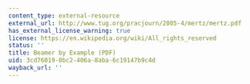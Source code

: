 ```yaml
---
content_type: external-resource
external_url: http://www.tug.org/pracjourn/2005-4/mertz/mertz.pdf
has_external_license_warning: true
license: https://en.wikipedia.org/wiki/All_rights_reserved
status: ''
title: Beamer by Example (PDF)
uid: 3cd76019-0bc2-406a-8aba-6c19147b9c4d
wayback_url: ''
---
```

